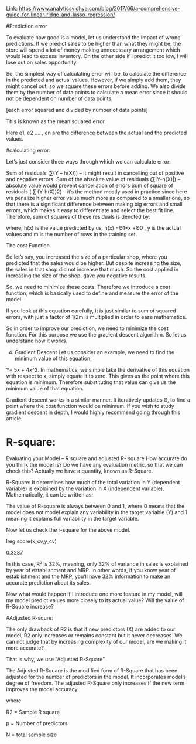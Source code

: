 Link: https://www.analyticsvidhya.com/blog/2017/06/a-comprehensive-guide-for-linear-ridge-and-lasso-regression/


#Prediction error

To evaluate how good is a model, let us understand the impact of wrong predictions. If we predict sales to be higher than what they might be, the store will spend a lot of money making unnecessary arrangement which would lead to excess inventory. On the other side if I predict it too low, I will lose out on sales opportunity.

So, the simplest way of calculating error will be, to calculate the difference in the predicted and actual values. However, if we simply add them, they might cancel out, so we square these errors before adding. We also divide them by the number of data points to calculate a mean error since it should not be dependent on number of data points.

[each error squared and divided by number of data points]

This is known as the mean squared error.

Here e1, e2 …. , en are the difference between the actual and the predicted values.


#calculating error:

Let’s just consider three ways through which we can calculate error:

Sum of residuals (∑(Y – h(X))) – it might result in cancelling out of positive and negative errors.
Sum of the absolute value of residuals (∑|Y-h(X)|) – absolute value would prevent cancellation of errors
Sum of square of residuals ( ∑ (Y-h(X))2) – it’s the method mostly used in practice since here we penalize higher error value much more as compared to a smaller one, so that there is a significant difference between making big errors and small errors, which makes it easy to differentiate and select the best fit line.
Therefore, sum of squares of these residuals is denoted by:



where, h(x) is the value predicted by us,  h(x) =Θ1*x +Θ0 , y is the actual values and m is the number of rows in the training set.

 

The cost Function

So let’s say, you increased the size of a particular shop, where you predicted that the sales would be higher. But despite increasing the size, the sales in that shop did not increase that much. So the cost applied in increasing the size of the shop, gave you negative results.

So, we need to minimize these costs. Therefore we introduce a cost function, which is basically used to define and measure the error of the model.



If you look at this equation carefully, it is just similar to sum of squared errors, with just a factor of 1/2m is multiplied in order to ease mathematics.

So in order to improve our prediction, we need to minimize the cost function. For this purpose we use the gradient descent algorithm. So let us understand how it works.

 

4. Gradient Descent
Let us consider an example, we need to find the minimum value of this equation,

Y= 5x + 4x^2. In mathematics, we simple take the derivative of this equation with respect to x, simply equate it to zero. This gives us the point where this equation is minimum. Therefore substituting that value can give us the minimum value of that equation.

Gradient descent works in a similar manner. It iteratively updates Θ, to find a point where the cost function would be minimum. If you wish to study gradient descent in depth, I would highly recommend going through this article.


# R-square:

 Evaluating your Model – R square and adjusted R- square
How accurate do you think the model is? Do we have any evaluation metric, so that we can check this? Actually we have a quantity, known as R-Square.

R-Square: It determines how much of the total variation in Y (dependent variable) is explained by the variation in X (independent variable). Mathematically, it can be written as:



The value of R-square is always between 0 and 1, where 0 means that the model does not model explain any variability in the target variable (Y) and 1 meaning it explains full variability in the target variable.

Now let us check the r-square for the above model.

lreg.score(x_cv,y_cv)

0.3287

In this case, R² is 32%, meaning, only 32% of variance in sales is explained by year of establishment and MRP. In other words, if you know year of establishment and the MRP, you’ll have 32% information to make an accurate prediction about its sales.

Now what would happen if I introduce one more feature in my model, will my model predict values more closely to its actual value? Will the value of R-Square increase?


#Adjusted R-squre:

The only drawback of R2 is that if new predictors (X) are added to our model, R2 only increases or remains constant but it never decreases. We can not judge that by increasing complexity of our model, are we making it more accurate?

That is why, we use “Adjusted R-Square”.

The Adjusted R-Square is the modified form of R-Square that has been adjusted for the number of predictors in the model. It incorporates model’s degree of freedom. The adjusted R-Square only increases if the new term improves the model accuracy.

where

R2 = Sample R square

p = Number of predictors

N = total sample size




